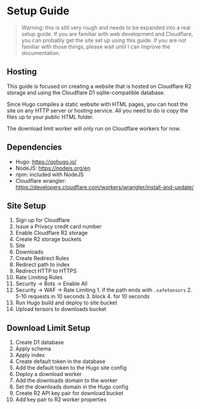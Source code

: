 # Setup Guide

> Warning: this is still very rough and needs to be expanded into a real setup guide.
> If you are familiar with web development and Cloudflare, you can probably get the site
> set up using this guide. If you are not familiar with those things, please wait until
> I can improve the documentation.

## Hosting

This guide is focused on creating a website that is hosted on Cloudflare R2 storage and
using the Cloudflare D1 sqlite-compatible database.

Since Hugo compiles a static website with HTML pages, you can host the site on any HTTP
server or hosting service. All you need to do is copy the files up to your public HTML
folder.

The download limit worker will only run on Cloudflare workers for now.

## Dependencies

- Hugo: https://gohugo.io/
- NodeJS: https://nodejs.org/en
- npm: included with NodeJS
- Cloudflare wrangler: https://developers.cloudflare.com/workers/wrangler/install-and-update/


## Site Setup

1. Sign up for Cloudflare
2. Issue a Privacy credit card number
3. Enable Cloudflare R2 storage
4. Create R2 storage buckets
  1. Site
  2. Downloads
5. Create Redirect Rules
  1. Redirect path to index
  2. Redirect HTTP to HTTPS
6. Rate Limiting Rules
  1. Security -> Bots -> Enable All
  2. Security -> WAF -> Rate Limiting
    1. if the path ends with `.safetensors`
    2. 5-10 requests in 10 seconds
    3. block
    4. for 10 seconds
7. Run Hugo build and deploy to site bucket
8. Upload tensors to downloads bucket

## Download Limit Setup

1. Create D1 database
  1. Apply schema
  2. Apply index
2. Create default token in the database
  1. Add the default token to the Hugo site config
3. Deploy a download worker
  1. Add the downloads domain to the worker
  2. Set the downloads domain in the Hugo config
4. Create R2 API key pair for download bucket
  1. Add key pair to R2 worker properties


